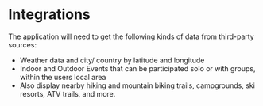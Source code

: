 # Integrations

The application will need to get the following kinds of
data from third-party sources:

* Weather data and city/ country by latitude and longitude
* Indoor and Outdoor Events that can be participated solo or with groups, within the users
local area
* Also display nearby hiking and mountain biking trails, campgrounds, ski resorts, ATV trails, and more.